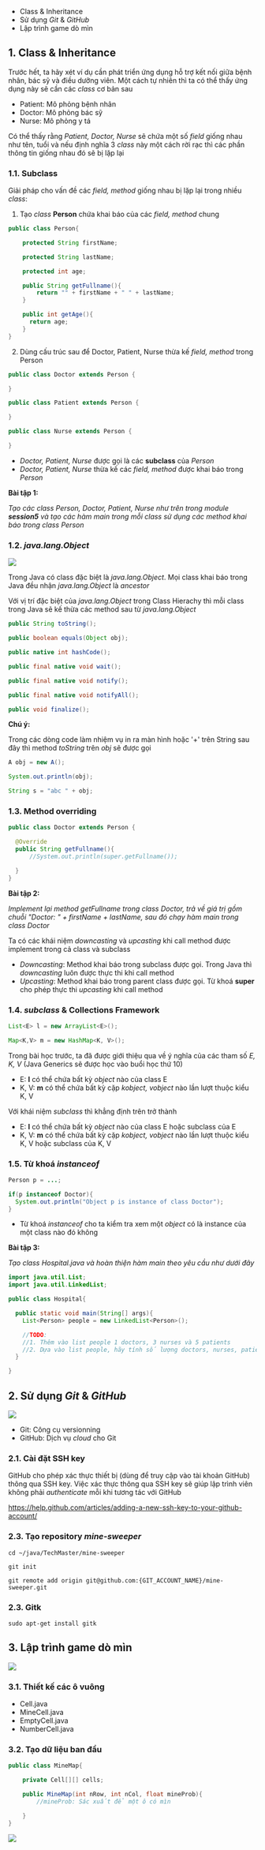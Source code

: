 * Class & Inheritance
* Sử dụng *Git* & *GitHub*
* Lập trình game dò mìn

## 1. Class & Inheritance

Trước hết, ta hãy xét ví dụ cần phát triển ứng dụng hỗ trợ kết nối giữa bệnh nhân, bác sỹ và điều dưỡng viên. Một cách tự nhiên thì ta có thể thấy ứng dụng này sẽ cần các *class* cơ bản sau

* Patient: Mô phỏng bệnh nhân
* Doctor: Mô phỏng bác sỹ
* Nurse: Mô phỏng y tá

Có thể thấy rằng *Patient, Doctor, Nurse* sẽ chứa một số *field* giống nhau như tên, tuổi và nếu định nghĩa 3 *class* này một cách rời rạc thì các phần thông tin giống nhau đó sẽ bị lặp lại

### 1.1. Subclass

Giải pháp cho vấn đề các *field, method* giống nhau bị lặp lại trong nhiều *class*:

1. Tạo *class* **Person** chứa khai báo của các *field, method* chung

```java
public class Person{

    protected String firstName;

    protected String lastName;

    protected int age;

    public String getFullname(){
        return "" + firstName + " " + lastName;
    }

    public int getAge(){
      return age;
    }
}
```

2. Dùng cấu trúc sau để Doctor, Patient, Nurse thừa kế *field, method* trong Person

```java
public class Doctor extends Person {

}

public class Patient extends Person {

}

public class Nurse extends Person {

}
```

* *Doctor, Patient, Nurse* được gọi là các **subclass** của *Person*
* *Doctor, Patient, Nurse* thừa kế các *field, method* được khai báo trong *Person*


__Bài tập 1:__

*Tạo các class Person, Doctor, Patient, Nurse như trên trong module **session5** và tạo các hàm main trong mỗi class sử dụng các method khai báo trong class Person*

### 1.2. *java.lang.Object*

![](./materials/java_lang_object.png)

Trong Java có class đặc biệt là *java.lang.Object*. Mọi class khai báo trong Java đều nhận *java.lang.Object* là *ancestor*

Với vị trí đặc biệt của *java.lang.Object* trong Class Hierachy thì mỗi class trong Java sẽ kế thừa các method sau từ *java.lang.Object*

```java
public String toString();

public boolean equals(Object obj);

public native int hashCode();

public final native void wait();

public final native void notify();

public final native void notifyAll();

public void finalize();
```

__Chú ý:__

Trong các dòng code làm nhiệm vụ in ra màn hình hoặc '+' trên String sau đây thì method *toString* trên *obj* sẽ được gọi

```java
A obj = new A();

System.out.println(obj);

String s = "abc " + obj;
```

### 1.3. Method overriding

```java
public class Doctor extends Person {

  @Override
  public String getFullname(){
      //System.out.println(super.getFullname());

  }
}
```

__Bài tập 2:__

*Implement lại method getFullname trong class Doctor, trả về giá trị gồm chuỗi "Doctor: " + firstName + lastName, sau đó chạy hàm main trong class Doctor*


Ta có các khái niệm *downcasting* và *upcasting* khi call method được implement trong cả class và subclass

* *Downcasting*: Method khai báo trong subclass được gọi. Trong Java thì *downcasting* luôn được thực thi khi call method
* *Upcasting*: Method khai báo trong parent class được gọi. Từ khoá **super** cho phép thực thi *upcasting* khi call method


### 1.4. *subclass* & Collections Framework


```java
List<E> l = new ArrayList<E>();

Map<K,V> m = new HashMap<K, V>();
```

Trong bài học trước, ta đã được giới thiệu qua về ý nghĩa của các tham số *E, K, V* (Java Generics sẽ được học vào buổi học thứ 10)

* E: **l** có thể chứa bất kỳ *object* nào của class E
* K, V: **m** có thể chứa bất kỳ cặp *kobject, vobject* nào lần lượt thuộc kiểu K, V

Với khái niệm *subclass* thì khẳng định trên trở thành

* E: **l** có thể chứa bất kỳ *object* nào của class E hoặc subclass của E
* K, V: **m** có thể chứa bất kỳ cặp *kobject, vobject* nào lần lượt thuộc kiểu K, V hoặc subclass của K, V

### 1.5. Từ khoá *instanceof*

```java
Person p = ...;

if(p instanceof Doctor){
  System.out.println("Object p is instance of class Doctor");
}
```

* Từ khoá *instanceof* cho ta kiểm tra xem một *object* có là instance của một class nào đó không

__Bài tập 3:__

*Tạo class Hospital.java và hoàn thiện hàm main theo yêu cầu như dưới đây*

```java
import java.util.List;
import java.util.LinkedList;

public class Hospital{

  public static void main(String[] args){
    List<Person> people = new LinkedList<Person>();

    //TODO:
    //1. Thêm vào list people 1 doctors, 3 nurses và 5 patients
    //2. Dựa vào list people, hãy tính số lượng doctors, nurses, patients
  }

}
```
## 2. Sử dụng *Git* & *GitHub*


![](./materials/git_github.png)

* Git: Công cụ versionning
* GitHub: Dịch vụ *cloud* cho Git

### 2.1. Cài đặt SSH key

GitHub cho phép xác thực thiết bị (dùng để truy cập vào tài khoản GitHub) thông qua SSH key. Việc xác thực thông qua SSH key sẽ giúp lập trình viên không phải *authenticate* mỗi khi tương tác với GitHub

https://help.github.com/articles/adding-a-new-ssh-key-to-your-github-account/

### 2.3. Tạo repository *mine-sweeper*

```shell
cd ~/java/TechMaster/mine-sweeper

git init

git remote add origin git@github.com:{GIT_ACCOUNT_NAME}/mine-sweeper.git
```

### 2.3. Gitk

```shell
sudo apt-get install gitk
```

## 3. Lập trình game dò mìn

![](./materials/mine_sweeper_gameboard.png)

### 3.1. Thiết kế các ô vuông

* Cell.java
* MineCell.java
* EmptyCell.java
* NumberCell.java

### 3.2. Tạo dữ liệu ban đầu

```java
public class MineMap{

    private Cell[][] cells;

    public MineMap(int nRow, int nCol, float mineProb){
        //mineProb: Sác xuất để một ô có mìn

    }
}
```

![](./materials/mine_sweeper_minemap.png)

